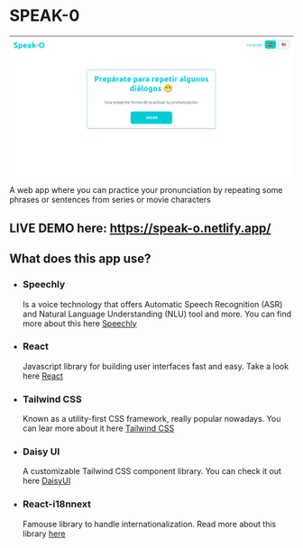 # SPEAK-0

![](src/assets/speako.png)

A web app where you can practice your pronunciation by repeating some phrases or sentences from series or movie characters

## LIVE DEMO here: https://speak-o.netlify.app/

## What does this app use?

- ### Speechly

  Is a voice technology that offers Automatic Speech Recognition (ASR) and Natural Language Understanding (NLU) tool and more.
  You can find more about this here [Speechly](https://docs.speechly.com/basics/getting-started/)

- ### React

  Javascript library for building user interfaces fast and easy.
  Take a look here [React](https://reactjs.org/)

- ### Tailwind CSS

  Known as a utility-first CSS framework, really popular nowadays. You can lear more about it here [Tailwind CSS](https://tailwindcss.com/)

- ### Daisy UI

  A customizable Tailwind CSS component library. You can check it out here [DaisyUI](https://daisyui.com/)

- ### React-i18nnext
  Famouse library to handle internationalization. Read more about this library [here](https://react.i18next.com/getting-started)

